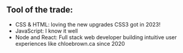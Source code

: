 ## Tool of the trade:
*  CSS & HTML: loving the new upgrades CSS3 got in 2023!
*  JavaScript: I know it well
*  Node and React: Full stack web developer building intuitive user experiences like chloebrown.ca since 2020

